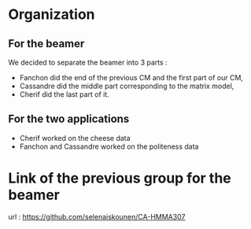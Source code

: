 # Organization

## For the beamer

We decided to separate the beamer into 3 parts :
- Fanchon did the end of the previous CM and the first part of our CM,
- Cassandre did the middle part corresponding to the matrix model,
- Cherif did the last part of it.

## For the two applications

- Cherif worked on the cheese data
- Fanchon and Cassandre worked on the politeness data

# Link of the previous group for the beamer
url : https://github.com/selenaiskounen/CA-HMMA307

